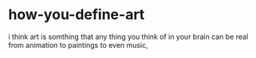 # how-you-define-art
i think art is somthing that any thing you think of in your brain can be real from animation to paintings to even music,
